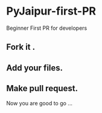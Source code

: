 # PyJaipur-first-PR

Beginner First PR for developers

## Fork it . 
## Add your files.
## Make pull request.

Now you are good to go ...
